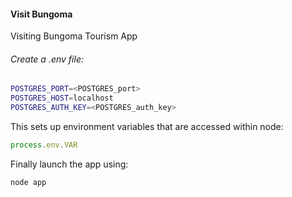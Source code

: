 #### Visit Bungoma

Visiting Bungoma Tourism App


###### Create a .env file:

```bash
POSTGRES_PORT=<POSTGRES_port>
POSTGRES_HOST=localhost
POSTGRES_AUTH_KEY=<POSTGRES_auth_key>
```

This sets up environment variables that are accessed within node:
```javascript
process.env.VAR
```

Finally launch the app using:
```javascript
node app
```
